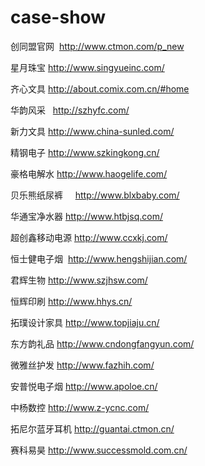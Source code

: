 # case-show
创同盟官网  http://www.ctmon.com/p_new

星月珠宝    http://www.singyueinc.com/

齐心文具    http://about.comix.com.cn/#home

华韵风采   	http://szhyfc.com/

新力文具	  http://www.china-sunled.com/

精钢电子	  http://www.szkingkong.cn/

豪格电解水  http://www.haogelife.com/

贝乐熊纸尿裤     http://www.blxbaby.com/

华通宝净水器  http://www.htbjsq.com/

超创鑫移动电源  http://www.ccxkj.com/

恒士健电子烟  http://www.hengshijian.com/

君辉生物 http://www.szjhsw.com/

恒辉印刷 http://www.hhys.cn/

拓璞设计家具 http://www.topjiaju.cn/

东方韵礼品 http://www.cndongfangyun.com/

微雅丝护发 http://www.fazhih.com/

安普悦电子烟 http://www.apoloe.cn/

中杨数控 http://www.z-ycnc.com/

拓尼尔蓝牙耳机 http://guantai.ctmon.cn/

赛科易昊 http://www.successmold.com.cn/

